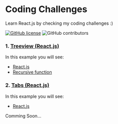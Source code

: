# Coding Challenges

Learn React.js by checking my coding challenges :)

[![GitHub license](https://img.shields.io/badge/license-MIT-blue.svg)](https://github.com/rogeroliveira84/coding-challenges/blob/master/LICENSE) ![GitHub contributors](https://img.shields.io/github/contributors/rogeroliveira84/coding-challenges.svg?color=orange)

### 1. [Treeview (React.js)](https://github.com/rogeroliveira84/coding-challenges/tree/main/treeview)

In this example you will see:

- [React.js](https://reactjs.org/)
- [Recursive function](https://developer.mozilla.org/en-US/docs/Glossary/Recursion)


### 2. [Tabs (React.js)](https://github.com/rogeroliveira84/coding-challenges/tree/main/tabs)

In this example you will see:

- [React.js](https://reactjs.org/)

Comming Soon...
